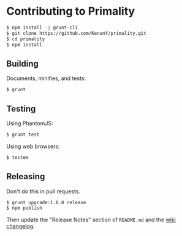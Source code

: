 # Contributing to Primality

``` bash
$ npm install -g grunt-cli
$ git clone https://github.com/KenanY/primality.git
$ cd primality
$ npm install
```

## Building

Documents, minifies, and tests:

``` bash
$ grunt
```

## Testing

Using PhantomJS:

``` bash
$ grunt test
```

Using web browsers:

``` bash
$ testem
```

## Releasing

Don't do this in pull requests.

``` bash
$ grunt upgrade:1.0.0 release
$ npm publish
```

Then update the "Release Notes" section of `README.md` and the
[wiki changelog](https://github.com/KenanY/primality/wiki/Changelog).